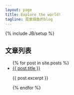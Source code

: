 ```yaml
---
layout: page
title: Explore the world!
tagline: 霓棠烟鱼的blog
---
```

{% include JB/setup %}

   
## 文章列表

<ul class="posts">
  {% for post in site.posts %}
    <li>
     	<a href="{{ BASE_PATH }}{{ post.url }}">{{ post.title }}</a>
     	<p>{{ post.excerpt }}</p>
 	</li>
  {% endfor %}
</ul>